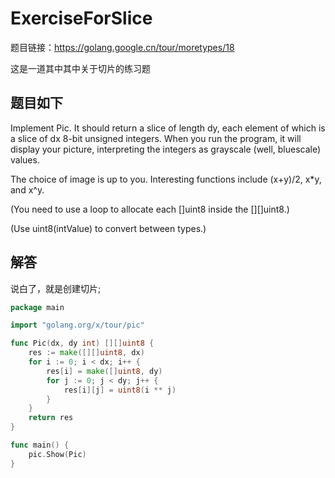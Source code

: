 # ExerciseForSlice

题目链接：<https://golang.google.cn/tour/moretypes/18>

这是一道其中其中关于切片的练习题

## 题目如下

Implement Pic. It should return a slice of length dy, each element of which is a slice of dx 8-bit unsigned integers. When you run the program, it will display your picture, interpreting the integers as grayscale (well, bluescale) values.

The choice of image is up to you. Interesting functions include (x+y)/2, x*y, and x^y.

(You need to use a loop to allocate each []uint8 inside the [][]uint8.)

(Use uint8(intValue) to convert between types.)

## 解答

说白了，就是创建切片;

```go
package main

import "golang.org/x/tour/pic"

func Pic(dx, dy int) [][]uint8 {
	res := make([][]uint8, dx)
	for i := 0; i < dx; i++ {
		res[i] = make([]uint8, dy)
		for j := 0; j < dy; j++ {
			res[i][j] = uint8(i ** j)
		}
	}
	return res
}

func main() {
	pic.Show(Pic)
}

```